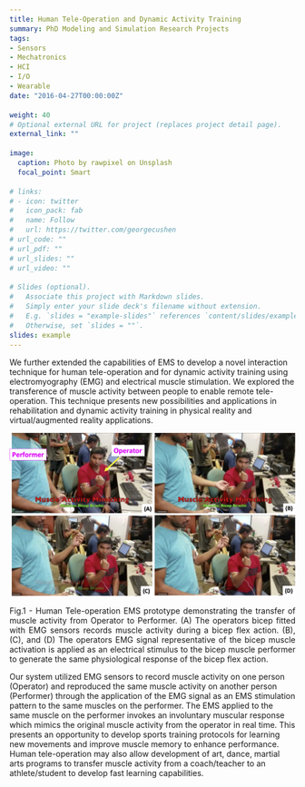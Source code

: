 ```yaml
---
title: Human Tele-Operation and Dynamic Activity Training
summary: PhD Modeling and Simulation Research Projects
tags:
- Sensors
- Mechatronics
- HCI
- I/O
- Wearable
date: "2016-04-27T00:00:00Z"

weight: 40
# Optional external URL for project (replaces project detail page).
external_link: ""

image:
  caption: Photo by rawpixel on Unsplash
  focal_point: Smart

# links:
# - icon: twitter
#   icon_pack: fab
#   name: Follow
#   url: https://twitter.com/georgecushen
# url_code: ""
# url_pdf: ""
# url_slides: ""
# url_video: ""

# Slides (optional).
#   Associate this project with Markdown slides.
#   Simply enter your slide deck's filename without extension.
#   E.g. `slides = "example-slides"` references `content/slides/example-slides.md`.
#   Otherwise, set `slides = ""`.
slides: example
---
```


We further extended the capabilities of EMS to develop a novel interaction technique for human tele-operation and for dynamic activity training using electromyography (EMG) and electrical muscle stimulation. We explored the transference of muscle activity between people to enable remote tele-operation. This technique presents new possibilities and applications in rehabilitation and dynamic activity training in physical reality and virtual/augmented reality applications.

![alt text](featured.png)
<p align = "Justify">
Fig.1 - Human Tele-operation EMS prototype demonstrating the transfer of muscle activity from Operator to Performer. (A) The operators bicep fitted with EMG sensors records muscle activity during a bicep flex action. (B), (C), and (D) The operators EMG signal representative of the bicep muscle activation is applied as an electrical stimulus to the bicep muscle performer to generate the same physiological response of the bicep flex action.
</p>

Our system utilized EMG sensors to record muscle activity on one person (Operator) and reproduced the same muscle activity on another person (Performer) through the application of the EMG signal as an EMS stimulation pattern to the same muscles on the performer. The EMS applied to the same muscle on the performer invokes an involuntary muscular response which mimics the original muscle activity from the operator in real time. This presents an opportunity to develop sports training protocols for learning new movements and improve muscle memory to enhance performance. Human tele-operation may also allow development of art, dance, martial arts programs to transfer muscle activity from a coach/teacher to an athlete/student to develop fast learning capabilities. 

